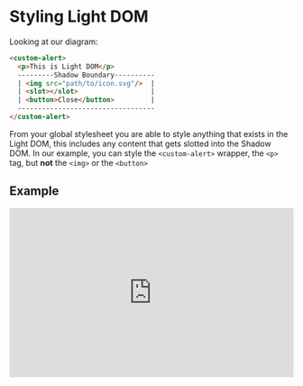 # Styling Light DOM

Looking at our diagram:

```html
<custom-alert>
  <p>This is Light DOM</p>
  ---------Shadow Boundary----------
  | <img src="path/to/icon.svg"/>  |
  | <slot></slot>                  |
  | <button>Close</button>         |
  ----------------------------------
</custom-alert>
```

From your global stylesheet you are able to style anything that exists in the Light DOM, this includes any content that gets slotted into the Shadow DOM. In our example, you can style the `<custom-alert>` wrapper, the `<p>` tag, but **not** the `<img>` or the `<button>`

## Example

<iframe height="300" style="width: 100%;" scrolling="no" title="Styling Light DOM" src="https://codepen.io/davatron5000/embed/BamqzVO/281a75d9b65b909aa24e26a672efdd2a?default-tab=html%2Cresult" frameborder="no" loading="lazy" allowtransparency="true" allowfullscreen="true">
  See the Pen <a href="https://codepen.io/davatron5000/pen/BamqzVO/281a75d9b65b909aa24e26a672efdd2a">
  Styling Light DOM</a> by Dave Rupert (<a href="https://codepen.io/davatron5000">@davatron5000</a>)
  on <a href="https://codepen.io">CodePen</a>.
</iframe>
